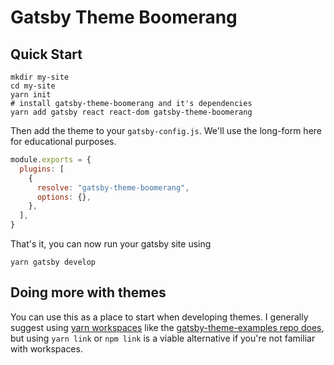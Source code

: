# Gatsby Theme Boomerang

## Quick Start

```shell
mkdir my-site
cd my-site
yarn init
# install gatsby-theme-boomerang and it's dependencies
yarn add gatsby react react-dom gatsby-theme-boomerang
```

Then add the theme to your `gatsby-config.js`. We'll use the long-form
here for educational purposes.

```javascript
module.exports = {
  plugins: [
    {
      resolve: "gatsby-theme-boomerang",
      options: {},
    },
  ],
}
```

That's it, you can now run your gatsby site using

```shell
yarn gatsby develop
```

## Doing more with themes

You can use this as a place to start when developing themes. I
generally suggest using [yarn
workspaces](https://yarnpkg.com/lang/en/docs/workspaces/) like the
[gatsby-theme-examples repo
does](https://github.com/ChristopherBiscardi/gatsby-theme-examples),
but using `yarn link` or `npm link` is a viable alternative if you're
not familiar with workspaces.
